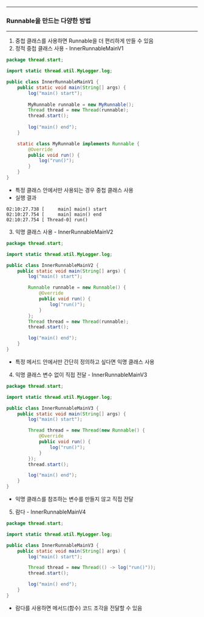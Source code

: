 -----
### Runnable을 만드는 다양한 방법
-----
1. 중첩 클래스를 사용하면 Runnable을 더 편리하게 만들 수 있음
2. 정적 중첩 클래스 사용 - InnerRunnableMainV1
```java
package thread.start;

import static thread.util.MyLogger.log;

public class InnerRunnableMainV1 {
    public static void main(String[] args) {
        log("main() start");
        
        MyRunnable runnable = new MyRunnable();
        Thread thread = new Thread(runnable);
        thread.start();
        
        log("main() end");
    }

    static class MyRunnable implements Runnable {
        @Override
        public void run() {
            log("run()");
        }
    }
}
```
  - 특정 클래스 안에서만 사용되는 경우 중첩 클래스 사용
  - 실행 결과
```
02:10:27.738 [     main] main() start
02:10:27.754 [     main] main() end
02:10:27.754 [ Thread-0] run()
```

3. 익명 클래스 사용 - InnerRunnableMainV2
```java
package thread.start;

import static thread.util.MyLogger.log;

public class InnerRunnableMainV2 {
    public static void main(String[] args) {
        log("main() start");

        Runnable runnable = new Runnable() {
            @Override
            public void run() {
                log("run()");
            }
        };
        Thread thread = new Thread(runnable);
        thread.start();

        log("main() end");
    }
}
```
  - 특정 메서드 안에서만 간단히 정의하고 싶다면 익명 클래스 사용

4. 익명 클래스 변수 없이 직접 전달 - InnerRunnableMainV3
```java
package thread.start;

import static thread.util.MyLogger.log;

public class InnerRunnableMainV3 {
    public static void main(String[] args) {
        log("main() start");

        Thread thread = new Thread(new Runnable() {
            @Override
            public void run() {
                log("run()");
            }
        });
        thread.start();

        log("main() end");
    }
}
```
  - 익명 클래스를 참조하는 변수를 만들지 않고 직접 전달

5. 람다 - InnerRunnableMainV4
```java
package thread.start;

import static thread.util.MyLogger.log;

public class InnerRunnableMainV3 {
    public static void main(String[] args) {
        log("main() start");

        Thread thread = new Thread(() -> log("run()"));
        thread.start();

        log("main() end");
    }
}
```
  - 람다를 사용하면 메서드(함수) 코드 조각을 전달할 수 있음

